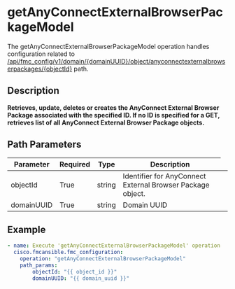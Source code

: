 # getAnyConnectExternalBrowserPackageModel

The getAnyConnectExternalBrowserPackageModel operation handles configuration related to [/api/fmc_config/v1/domain/{domainUUID}/object/anyconnectexternalbrowserpackages/{objectId}](/paths//api/fmc_config/v1/domain/{domain_uuid}/object/anyconnectexternalbrowserpackages/{object_id}.md) path.&nbsp;
## Description
**Retrieves, update, deletes or creates the AnyConnect External Browser Package associated with the specified ID. If no ID is specified for a GET, retrieves list of all AnyConnect External Browser Package objects.**

## Path Parameters
| Parameter | Required | Type | Description |
| --------- | -------- | ---- | ----------- |
| objectId | True | string <td colspan=3> Identifier for AnyConnect External Browser Package object. |
| domainUUID | True | string <td colspan=3> Domain UUID |

## Example
```yaml
- name: Execute 'getAnyConnectExternalBrowserPackageModel' operation
  cisco.fmcansible.fmc_configuration:
    operation: "getAnyConnectExternalBrowserPackageModel"
    path_params:
        objectId: "{{ object_id }}"
        domainUUID: "{{ domain_uuid }}"

```
